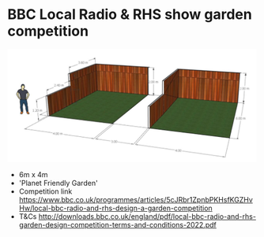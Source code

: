 # BBC Local Radio & RHS show garden competition

![Image of size of show plot](image-1-rhs-bbc.jpg)

* 6m x 4m 
* 'Planet Friendly Garden'
* Competition link <https://www.bbc.co.uk/programmes/articles/5cJRbr1ZpnbPKHsfKGZHvHw/local-bbc-radio-and-rhs-design-a-garden-competition>
* T&Cs <http://downloads.bbc.co.uk/england/pdf/local-bbc-radio-and-rhs-garden-design-competition-terms-and-conditions-2022.pdf>